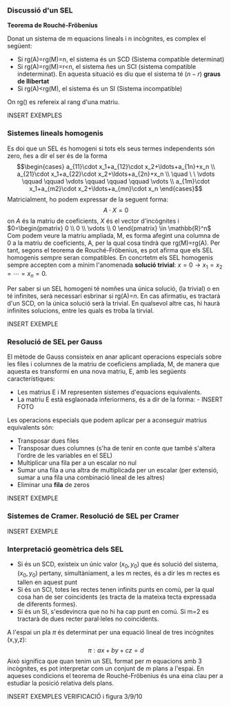 ### Discussió d'un SEL

**Teorema de Rouché-Fröbenius** 

Donat un sistema de m equacions lineals i n incògnites, es complex el següent:

- Si rg(A)=rg(M)=n, el sistema és un SCD (Sistema compatible determinat)
- Si rg(A)=rg(M)=r<n, el sistema ñes un SCI (sistema compatible indeterminat). En aquesta situació es diu que el sistema té ($n-r$) **graus de llibertat**
- Si rg(A)<rg(M), el sistema és un SI (Sistema incompatible)

On rg() es refereix al rang d'una matriu.

INSERT EXEMPLES

### Sistemes lineals homogenis

Es doi que un SEL és homogeni si tots els seus termes independents són zero, ñes a dir el ser és de la forma $$\begin{cases} a_{11}\cdot x_1+a_{12}\cdot x_2+\ldots+a_{1n}+x_n \\
a_{21}\cdot x_1+a_{22}\cdot x_2+\ldots+a_{2n}+x_n \\
\quad \ \ \vdots  \qquad \qquad \vdots \qquad \qquad \qquad \vdots \\
a_{1m}\cdot x_1+a_{m2}\cdot x_2+\ldots+a_{mn}\cdot x_n
\end{cases}$$
Matricialment, ho podem expressar de la seguent forma: $$A\cdot X = 0 $$
on $A$ és la matriu de coeficients, $X$ és el vector d'incògnites i $0=\begin{pmatrix} 0 \\ 0 \\ \vdots \\ 0 \end{pmatrix} \in \mathbb{R}^n$
Com podem veure la matriu ampliada, M, es forma afegint una columna de 0 a la matriu de coeficients, A, per la qual cosa tindrà que rg(M)=rg(A). Per tant, segons el teorema de Rouché-Fröbenius, es pot afirma que els SEL homogenis sempre seran compatibles. En concrtetm els SEL homogenis sempre accepten com a mínim l'anomenada **solució trivial**: $x=0\rightarrow x_1=x_2=\cdots=x_n=0$.

Per saber si un SEL homogeni té nomñes una única solució, (la trivial) o en té infinites, serà necessari esbrinar si rg(A)=$n$. En cas afirmatiu, es tractarà d'un SCD, on la única solució serà la trivial. En qualsevol altre cas, hi haurà infinites solucions, entre les quals es troba la tirvial.

INSERT EXEMPLE


### Resolució de SEL per Gauss

El mètode de Gauss consisteix en anar aplicant operacions especials sobre les files i columnes de la matriu de coeficiens ampliada, M, de manera que aquesta es transformi en una nova matriu, E, amb les següents característiques: 

- Les matrius E i M representen sistemes d'equacions equivalents.
- La matriu E està esglaonada inferiormens, és a dir de la forma:
				- INSERT FOTO

Les operacions especials que podem aplicar per a aconseguir matrius equivalents són:

- Transposar dues files
- Transposar dues columnes (s'ha de tenir en conte que també s'altera l'ordre de les variables en el SEL)
- Multiplicar una fila per a un escalar no nul
- Sumar una fila a una altra de multiplicada per un escalar (per extensió, sumar  a una fila una combinació lineal de les altres)
- Eliminar una **fila** de zeros

INSERT EXEMPLE


### Sistemes de Cramer. Resolució de SEL per Cramer

INSERT EXEMPLE

### Interpretació geomètrica dels SEL

- Si és un SCD, existeix un únic valor $(x_0,y_0)$ que és solució del sistema, $(x_0,y_0)$ pertany, simultàniament, a les m rectes, és a dir les m rectes es tallen en aquest punt
- Si és un SCI, totes les rectes tenen infinits punts en comú, per la qual cosa han de ser coincidents (es tracta de la mateixa tecta expressada de diferents formes). 
- Si és un SI, s'esdevincra que no hi ha cap punt en comú. Si m=2 es tractarà de dues recter paral·leles no coincidents.

A l'espai un pla $\pi$ és determinat per una equació lineal de tres incògnites (x,y,z):
$$\pi:ax+by+cz=d $$
Això significa que quan tenim un SEL format per $m$ equacions amb 3 incògnites, es pot interpretar com un conjunt de $m$ plans a l'espai. En aqueses condicions el teorema de Rouché-Fröbenius és una eina clau per a estudiar la posició relativa dels plans.


INSERT EXEMPLES VERIFICACIÓ i figura 3/9/10





